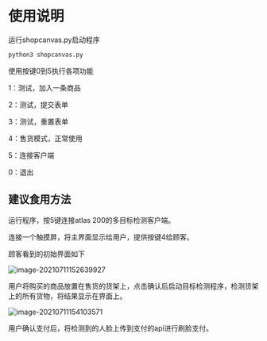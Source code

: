 # 使用说明

运行shopcanvas.py启动程序

```bash
python3 shopcanvas.py
```

使用按键0到5执行各项功能

1：测试，加入一条商品

2：测试，提交表单

3：测试，重置表单

4：售货模式，正常使用

5：连接客户端

0：退出



## 建议食用方法

运行程序，按5键连接atlas 200的多目标检测客户端。

连接一个触摸屏，将主界面显示给用户，提供按键4给顾客。

顾客看到的初始界面如下

![image-20210711152639927](C:\Users\djinni\AppData\Roaming\Typora\typora-user-images\image-20210711152639927.png)

用户将购买的商品放置在售货的货架上，点击确认后启动目标检测程序，检测货架上的所有货物，将结果显示在界面上。

![image-20210711154103571](C:\Users\djinni\AppData\Roaming\Typora\typora-user-images\image-20210711154103571.png)

用户确认支付后，将检测到的人脸上传到支付的api进行刷脸支付。